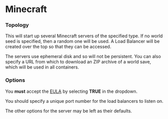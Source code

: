 # Minecraft

### Topology

This will start up several Minecraft servers of the specified type.  If no
world seed is specified, then a random one will be used.  A Load Balancer
will be created over the top so that they can be accessed.

The servers use ephemeral disk and so will not be persistent.  You can also 
specify a URL from which to download an ZIP archive of a world save, which
will be used in all containers.

### Options

You **must** accept the [EULA](https://account.mojang.com/documents/minecraft_eula) by selecting **TRUE** in the dropdown.

You should specify a unique port number for the load balancers to listen on.

The other options for the server may be left as their defaults.
